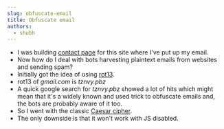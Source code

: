 ```yaml
---
slug: obfuscate-email
title: Obfuscate email
authors:
  - shubh
---
```


- I was building [contact page](/contact) for this site where I've put up my email.
- Now how do I deal with bots harvesting plaintext emails from websites and sending spam?
- Initially got the idea of using [rot13](https://en.wikipedia.org/wiki/ROT13).
- rot13 of _gmail.com_ is _tznvy.pbz_
- A quick google search for _tznvy.pbz_ showed a lot of hits which might mean that it's a widely known and used trick to obfuscate emails and, the bots are probably aware of it too.
- So I went with the classic [Caesar cipher](https://en.wikipedia.org/wiki/Caesar_cipher).
- The only downside is that it won't work with JS disabled.
